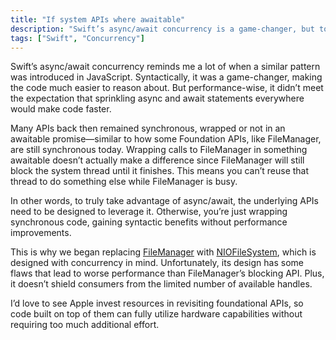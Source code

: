 ```yaml
---
title: "If system APIs where awaitable"
description: "Swift’s async/await concurrency is a game-changer, but to fully leverage it, foundational APIs need to be designed with concurrency in mind."
tags: ["Swift", "Concurrency"]
---
```


Swift’s async/await concurrency reminds me a lot of when a similar pattern was introduced in JavaScript. Syntactically, it was a game-changer, making the code much easier to reason about. But performance-wise, it didn’t meet the expectation that sprinkling async and await statements everywhere would make code faster.

Many APIs back then remained synchronous, wrapped or not in an awaitable promise—similar to how some Foundation APIs, like FileManager, are still synchronous today. Wrapping calls to FileManager in something awaitable doesn’t actually make a difference since FileManager will still block the system thread until it finishes. This means you can’t reuse that thread to do something else while FileManager is busy.

In other words, to truly take advantage of async/await, the underlying APIs need to be designed to leverage it. Otherwise, you’re just wrapping synchronous code, gaining syntactic benefits without performance improvements.

This is why we began replacing [FileManager](https://developer.apple.com/documentation/foundation/filemanager) with [NIOFileSystem](https://swiftpackageindex.com/apple/swift-nio/), which is designed with concurrency in mind. Unfortunately, its design has some flaws that lead to worse performance than FileManager’s blocking API. Plus, it doesn’t shield consumers from the limited number of available handles.

I’d love to see Apple invest resources in revisiting foundational APIs, so code built on top of them can fully utilize hardware capabilities without requiring too much additional effort.
